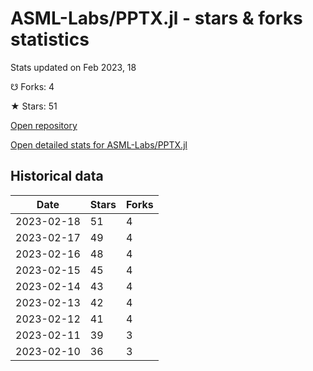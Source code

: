 # ASML-Labs/PPTX.jl - stars & forks statistics

Stats updated on Feb 2023, 18

☋ Forks: 4

★ Stars: 51

[Open repository](https://github.com/ASML-Labs/PPTX.jl)

[Open detailed stats for ASML-Labs/PPTX.jl](https://reviewgithub.com/rep/ASML-Labs/PPTX.jl)

## Historical data
| Date | Stars | Forks |
|------|-------|-------|
| 2023-02-18 | 51 | 4 | 
| 2023-02-17 | 49 | 4 | 
| 2023-02-16 | 48 | 4 | 
| 2023-02-15 | 45 | 4 | 
| 2023-02-14 | 43 | 4 | 
| 2023-02-13 | 42 | 4 | 
| 2023-02-12 | 41 | 4 | 
| 2023-02-11 | 39 | 3 | 
| 2023-02-10 | 36 | 3 | 

